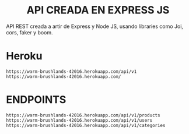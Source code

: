 <h1 align="center"> API CREADA EN EXPRESS JS </h1>

API REST creada a artir de Express y Node JS, usando libraries como Joi, cors, faker y boom.

# Heroku
```
https://warm-brushlands-42016.herokuapp.com/api/v1
https://warm-brushlands-42016.herokuapp.com/
```
# ENDPOINTS
```
https://warm-brushlands-42016.herokuapp.com/api/v1/products
https://warm-brushlands-42016.herokuapp.com/api/v1/users
https://warm-brushlands-42016.herokuapp.com/api/v1/categories
```

